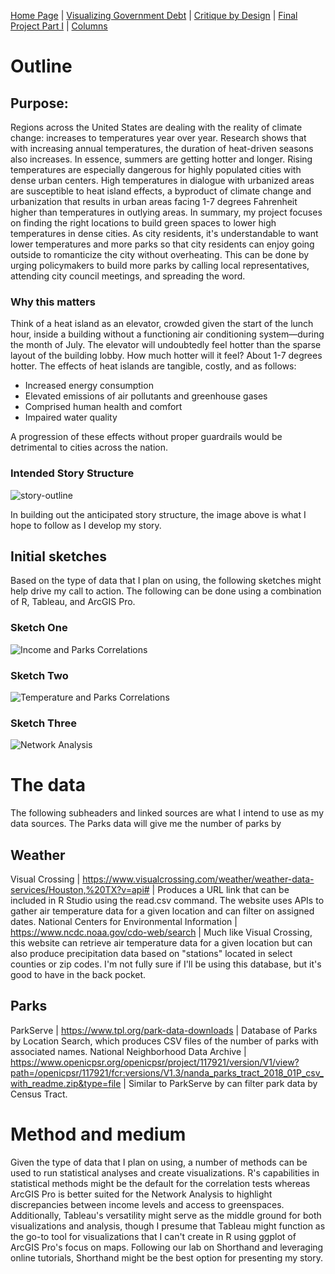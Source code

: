 [Home Page](https://bbennyhb.github.io/Bryan-HB-Projects/) | [Visualizing Government Debt](visualizing-government-debt) | [Critique by Design](Critique-by-Design) | [Final Project Part I](Final-Project-Part-I) | [Columns](https://www.dailycal.org/users/profile/bryan%20hernandez%20benitez/) 


# Outline

## Purpose:
Regions across the United States are dealing with the reality of climate change: increases to temperatures year over year. Research shows that with increasing annual temperatures, the duration of heat-driven seasons also increases.
In essence, summers are getting hotter and longer. Rising temperatures are especially dangerous for highly populated cities with dense urban centers. High temperatures in dialogue with urbanized areas are susceptible to heat island effects, a byproduct of climate change and urbanization that results in urban areas facing 1-7 degrees Fahrenheit higher than temperatures in outlying areas.
In summary, my project focuses on finding the right locations to build green spaces to lower high temperatures in dense cities.
As city residents, it's understandable to want lower temperatures and more parks so that city residents can enjoy going outside to romanticize the city without overheating.
This can be done by urging policymakers to build more parks by calling local representatives, attending city council meetings, and spreading the word.

### Why this matters
Think of a heat island as an elevator, crowded given the start of the lunch hour, inside a building without a functioning air conditioning system—during the month of July. 
The elevator will undoubtedly feel hotter than the sparse layout of the building lobby. How much hotter will it feel? About 1-7 degrees hotter.
The effects of heat islands are tangible, costly, and as follows:

- Increased energy consumption
- Elevated emissions of air pollutants and greenhouse gases 
- Comprised human health and comfort
- Impaired water quality

A progression of these effects without proper guardrails would be detrimental to cities across the nation. 
 
### Intended Story Structure

![story-outline](story-outline)  



In building out the anticipated story structure, the image above is what I hope to follow as I develop my story.



## Initial sketches

Based on the type of data that I plan on using, the following sketches might help drive my call to action. The following can be done using a combination of R, Tableau, and ArcGIS Pro. 

### Sketch One

![Income and Parks Correlations](income-parks-correlation.jpg) 

### Sketch Two

![Temperature and Parks Correlations](temp-parks-correlation.jpg)

### Sketch Three

![Network Analysis](network-analysis.jpg) 



# The data

The following subheaders and linked sources are what I intend to use as my data sources. The Parks data will give me the number of parks by 


## Weather

Visual Crossing | https://www.visualcrossing.com/weather/weather-data-services/Houston,%20TX?v=api# | Produces a URL link that can be included in R Studio using the read.csv command. The website uses APIs to gather air temperature data for a given location and can filter on assigned dates.
National Centers for Environmental Information | https://www.ncdc.noaa.gov/cdo-web/search | Much like Visual Crossing, this website can retrieve air temperature data for a given location but can also produce precipitation data based on "stations" located in select counties or zip codes. I'm not fully sure if I'll be using this database, but it's good to have in the back pocket.


## Parks

ParkServe | https://www.tpl.org/park-data-downloads | Database of Parks by Location Search, which produces CSV files of the number of parks with associated names.
National Neighborhood Data Archive | https://www.openicpsr.org/openicpsr/project/117921/version/V1/view?path=/openicpsr/117921/fcr:versions/V1.3/nanda_parks_tract_2018_01P_csv_with_readme.zip&type=file | Similar to ParkServe by can filter park data by Census Tract.


# Method and medium

Given the type of data that I plan on using, a number of methods can be used to run statistical analyses and create visualizations. R's capabilities in statistical methods might be the default for the correlation tests whereas ArcGIS Pro is better suited for the Network Analysis to highlight discrepancies between income levels and access to greenspaces. Additionally, Tableau's versatility might serve as the middle ground for both visualizations and analysis, though I presume that Tableau might function as the go-to tool for visualizations that I can't create in R using ggplot of ArcGIS Pro's focus on maps. 
Following our lab on Shorthand and leveraging online tutorials, Shorthand might be the best option for presenting my story.

